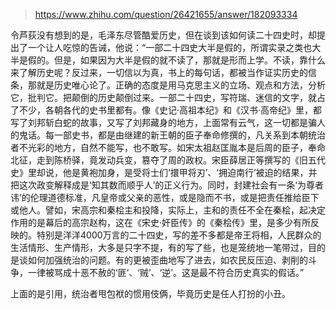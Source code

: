 > https://www.zhihu.com/question/26421655/answer/182093334





令芦荻没有想到的是，毛泽东尽管酷爱历史，但在谈到该如何读二十四史时，却提出了一个让人吃惊的告诫，他说：“一部二十四史大半是假的，所谓实录之类也大半是假的。但是，如果因为大半是假的就不读了，那就是形而上学。不读，靠什么来了解历史呢？反过来，一切信以为真，书上的每句话，都被当作证实历史的信条，那就是历史唯心论了。正确的态度是用马克思主义的立场、观点和方法，分析它，批判它。把颠倒的历史颠倒过来。一部二十四史，写符瑞、迷信的文字，就占了不少，各朝各代的史书里都有。像《史记·高祖本纪》和《汉书·高帝纪》里，都写了刘邦斩白蛇的故事，又写了刘邦藏身的地方，上面常有云气，这一切都是骗人的鬼话。每一部史书，都是由继建的新王朝的臣子奉命修撰的，凡关系到本朝统治者不光彩的地方，自然不能写，也不敢写。如宋太祖赵匡胤本是后周的臣子，奉命北征，走到陈桥驿，竟发动兵变，篡夺了周的政权。宋臣薛居正等撰写的《旧五代史》里却说，他是黄袍加身，是受将士们‘擐甲将刃’、‘拥迫南行’被迫的结果，并把这次政变解释成是‘知其数而顺乎人’的正义行为。同时，封建社会有一条‘为尊者讳’的伦理道德标准，凡皇帝或父亲的恶性，或是隐而不书，或是把责任推给臣下或他人。譬如，宋高宗和秦桧主和投降，实际上，主和的责任不全在秦桧，起决定作用的是幕后的高宗赵构，这在《宋史·奸臣传》的《秦桧传》里，是多少有所反映的。特别是洋洋4000万言的二十四史，写的差不多都是帝王将相，人民群众的生活情形、生产情形，大多是只字不提，有的写了些，也是笼统地一笔带过，目的是谈如何加强统治的问题。有的更被歪曲地写了进去，如农民反压迫、剥削的斗争，一律被骂成十恶不赦的‘匪’、‘贼’、‘逆’。这是最不符合历史真实的假话。”

  
上面的是引用，统治者甩包袱的惯用伎俩，毕竟历史是任人打扮的小丑。




